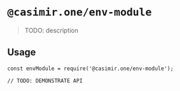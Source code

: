 # `@casimir.one/env-module`

> TODO: description

## Usage

```
const envModule = require('@casimir.one/env-module');

// TODO: DEMONSTRATE API
```
